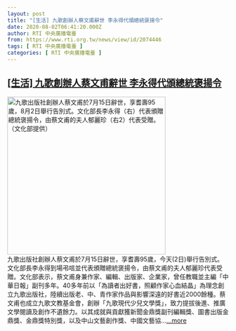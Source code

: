 ```yaml
---
layout: post
title: "[生活] 九歌創辦人蔡文甫辭世 李永得代頒總統褒揚令"
date: 2020-08-02T06:41:20.000Z
author: RTI 中央廣播電臺
from: https://www.rti.org.tw/news/view/id/2074446
tags: [ RTI 中央廣播電臺 ]
categories: [ RTI 中央廣播電臺 ]
---
```

<!--1596350480000-->
[[生活] 九歌創辦人蔡文甫辭世 李永得代頒總統褒揚令](https://www.rti.org.tw/news/view/id/2074446)
------

<div>
<img src="https://static.rti.org.tw/assets/thumbnails/2020/08/02/20200802000060M.jpg" width="360" alt="九歌出版社創辦人蔡文甫於7月15日辭世，享耆壽95歲，8月2日舉行告別式。文化部長李永得（右）代表頒贈總統褒揚令，由蔡文甫的夫人郁麗珍（右2）代表受贈。（文化部提供）" title="九歌出版社創辦人蔡文甫於7月15日辭世，享耆壽95歲，8月2日舉行告別式。文化部長李永得（右）代表頒贈總統褒揚令，由蔡文甫的夫人郁麗珍（右2）代表受贈。（文化部提供）"><br>九歌出版社創辦人蔡文甫於7月15日辭世，享耆壽95歲，今天(2日)舉行告別式。文化部長李永得到場弔唁並代表頒贈總統褒揚令，由蔡文甫的夫人郁麗珍代表受贈。文化部表示，蔡文甫身兼作家、編輯、出版家、企業家，曾任教職並主編「中華日報」副刊多年。40多年前以「為讀者出好書，照顧作家心血結晶」為理念創立九歌出版社，陸續出版老、中、青作家作品與影響深遠的好書近2000餘種。蔡文甫也成立九歌文教基金會，創辦「九歌現代少兒文學獎」，致力提拔後進、推廣文學閱讀及創作不遺餘力。以其成就與貢獻獲新聞金鼎獎副刊編輯獎、圖書出版金鼎獎、金鼎獎特別獎，以及中山文藝創作獎、中國文藝協...<a target="_blank" href="https://www.rti.org.tw/news/view/id/2074446">...more</a>
</div>
